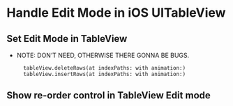 # Handle Edit Mode in iOS UITableView

## Set Edit Mode in TableView
- NOTE: DON’T NEED, OTHERWISE THERE GONNA BE BUGS.
        
        tableView.deleteRows(at indexPaths: with animation:)
        tableView.insertRows(at indexPaths: with animation:)

## Show re-order control in TableView Edit mode
